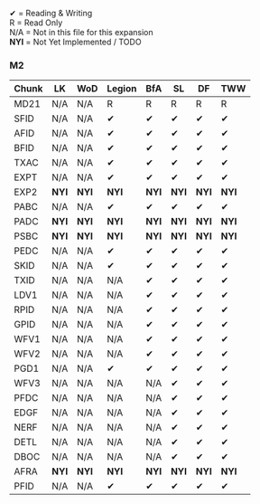 ✔ = Reading & Writing<br>
R = Read Only<br>
N/A = Not in this file for this expansion<br>
**NYI** = Not Yet Implemented / TODO

### M2
|Chunk|LK|WoD|Legion|BfA|SL|DF|TWW|
|-----|-----|-----|-----|-----|-----|-----|-----|
|MD21|N/A|N/A|R|R|R|R|R|
|SFID|N/A|N/A|✔|✔|✔|✔|✔|
|AFID|N/A|N/A|✔|✔|✔|✔|✔|
|BFID|N/A|N/A|✔|✔|✔|✔|✔|
|TXAC|N/A|N/A|✔|✔|✔|✔|✔|
|EXPT|N/A|N/A|✔|✔|✔|✔|✔|
|EXP2|**NYI**|**NYI**|**NYI**|**NYI**|**NYI**|**NYI**|**NYI**|
|PABC|N/A|N/A|✔|✔|✔|✔|✔|
|PADC|**NYI**|**NYI**|**NYI**|**NYI**|**NYI**|**NYI**|**NYI**|
|PSBC|**NYI**|**NYI**|**NYI**|**NYI**|**NYI**|**NYI**|**NYI**|
|PEDC|N/A|N/A|✔|✔|✔|✔|✔|
|SKID|N/A|N/A|✔|✔|✔|✔|✔|
|TXID|N/A|N/A|N/A|✔|✔|✔|✔|
|LDV1|N/A|N/A|N/A|✔|✔|✔|✔|
|RPID|N/A|N/A|N/A|✔|✔|✔|✔|
|GPID|N/A|N/A|N/A|✔|✔|✔|✔|
|WFV1|N/A|N/A|N/A|✔|✔|✔|✔|
|WFV2|N/A|N/A|N/A|✔|✔|✔|✔|
|PGD1|N/A|N/A|✔|✔|✔|✔|✔|
|WFV3|N/A|N/A|N/A|N/A|✔|✔|✔|
|PFDC|N/A|N/A|N/A|N/A|✔|✔|✔|
|EDGF|N/A|N/A|N/A|N/A|✔|✔|✔|
|NERF|N/A|N/A|N/A|N/A|✔|✔|✔|
|DETL|N/A|N/A|N/A|N/A|✔|✔|✔|
|DBOC|N/A|N/A|N/A|N/A|✔|✔|✔|
|AFRA|**NYI**|**NYI**|**NYI**|**NYI**|**NYI**|**NYI**|**NYI**|
|PFID|N/A|N/A|✔|✔|✔|✔|✔|

